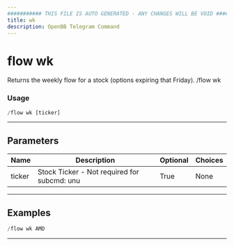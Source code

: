 ```yaml
---
########### THIS FILE IS AUTO GENERATED - ANY CHANGES WILL BE VOID ###########
title: wk
description: OpenBB Telegram Command
---
```


# flow wk

Returns the weekly flow for a stock (options expiring that Friday). /flow wk

### Usage

```python wordwrap
/flow wk [ticker]
```

---

## Parameters

| Name | Description | Optional | Choices |
| ---- | ----------- | -------- | ------- |
| ticker | Stock Ticker - Not required for subcmd: unu | True | None |


---

## Examples

```python
/flow wk AMD
```

---
